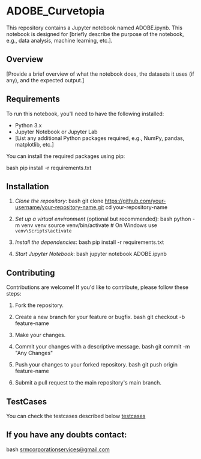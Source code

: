 # ADOBE_Curvetopia

This repository contains a Jupyter notebook named ADOBE.ipynb. This notebook is designed for [briefly describe the purpose of the notebook, e.g., data analysis, machine learning, etc.].


## Overview

[Provide a brief overview of what the notebook does, the datasets it uses (if any), and the expected output.]

## Requirements

To run this notebook, you'll need to have the following installed:

- Python 3.x
- Jupyter Notebook or Jupyter Lab
- [List any additional Python packages required, e.g., NumPy, pandas, matplotlib, etc.]

You can install the required packages using pip:

bash
pip install -r requirements.txt


## Installation

1. *Clone the repository*:
    bash
    git clone https://github.com/your-username/your-repository-name.git
    cd your-repository-name
    

2. *Set up a virtual environment* (optional but recommended):
    bash
    python -m venv venv
    source venv/bin/activate   # On Windows use `venv\Scripts\activate`
    

3. *Install the dependencies*:
    bash
    pip install -r requirements.txt
    

4. *Start Jupyter Notebook*:
    bash
    jupyter notebook ADOBE.ipynb
    

## Contributing

Contributions are welcome! If you'd like to contribute, please follow these steps:

1. Fork the repository.
2. Create a new branch for your feature or bugfix.
    bash
    git checkout -b feature-name
    
3. Make your changes.
4. Commit your changes with a descriptive message.
    bash
    git commit -m "Any Changes"
    
5. Push your changes to your forked repository.
    bash
    git push origin feature-name
    
6. Submit a pull request to the main repository's main branch.

## TestCases
You can check the testcases described below
[testcases](https://drive.google.com/drive/folders/1gxykKWlBKjP66-I5kkKql4OqcpcqhTEH?usp=sharing)

## If you have any doubts contact:
bash
    srmcorporationservices@gmail.com
